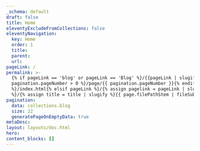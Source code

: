 ```yaml
---
_schema: default
draft: false
title: Home
eleventyExcludeFromCollections: false
eleventyNavigation:
  key: Home
  order: 1
  title:
  parent:
  url:
pageLink: /
permalink: >-
  {% if pageLink == 'blog' or pageLink == 'Blog' %}/{{pageLink | slugify}}{% if
  pagination.pageNumber > 0 %}/page/{{ pagination.pageNumber }}{% endif
  %}/index.html{% elsif pageLink %}/{% assign pagelink = pageLink | slugify %}{{  page.filePathStem | fileSubstringFilter | append: pagelink | downcase }}/index.html{% else
  %}/{% assign title = title | slugify %}{{ page.filePathStem | fileSubstringFilter | append: title | downcase }}/index.html{%endif %}
pagination:
  data: collections.blog
  size: 22
  generatePageOnEmptyData: true
metaDesc: 
layout: layouts/doc.html
hero:
content_blocks: []
---
```

